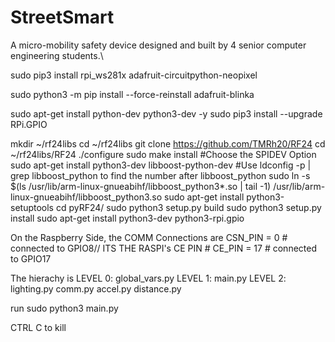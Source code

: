 # StreetSmart

A micro-mobility safety device designed and built by 4 senior computer engineering students.\

sudo pip3 install rpi_ws281x adafruit-circuitpython-neopixel

sudo python3 -m pip install --force-reinstall adafruit-blinka

sudo apt-get install python-dev python3-dev -y
sudo pip3 install --upgrade RPi.GPIO



mkdir ~/rf24libs
cd ~/rf24libs
git clone https://github.com/TMRh20/RF24
cd ~/rf24libs/RF24
./configure
sudo make install
#Choose the SPIDEV Option
sudo apt-get install python3-dev libboost-python-dev
#Use ldconfig -p | grep libboost_python to find the number after libboost_python
sudo ln -s $(ls /usr/lib/arm-linux-gnueabihf/libboost_python3*.so | tail -1) /usr/lib/arm-linux-gnueabihf/libboost_python3.so
sudo apt-get install python3-setuptools
cd pyRF24/
sudo python3 setup.py build
sudo python3 setup.py install
sudo apt-get install python3-dev python3-rpi.gpio

On the Raspberry Side, the COMM Connections are
CSN_PIN = 0  # connected to GPIO8// ITS THE RASPI's CE PIN #
CE_PIN = 17  # connected to GPIO17

The hierachy is 
LEVEL 0: global_vars.py
LEVEL 1: main.py
LEVEL 2: lighting.py    comm.py     accel.py    distance.py           

run sudo python3 main.py

CTRL C to kill